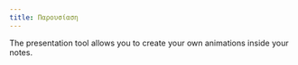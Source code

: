 ```yaml
---
title: Παρουσίαση
---
```


The presentation tool allows you to create your own animations inside your notes.
